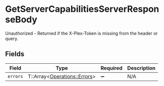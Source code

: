 # GetServerCapabilitiesServerResponseBody

Unauthorized - Returned if the X-Plex-Token is missing from the header or query.


## Fields

| Field                                                             | Type                                                              | Required                                                          | Description                                                       |
| ----------------------------------------------------------------- | ----------------------------------------------------------------- | ----------------------------------------------------------------- | ----------------------------------------------------------------- |
| `errors`                                                          | T::Array<[Operations::Errors](../../models/operations/errors.md)> | :heavy_minus_sign:                                                | N/A                                                               |
